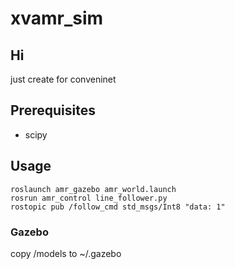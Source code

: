 # xvamr_sim

##  Hi

just create for conveninet


## Prerequisites

- scipy

## Usage
```
roslaunch amr_gazebo amr_world.launch 
rosrun amr_control line_follower.py
rostopic pub /follow_cmd std_msgs/Int8 "data: 1" 
```

### Gazebo

copy /models to ~/.gazebo




